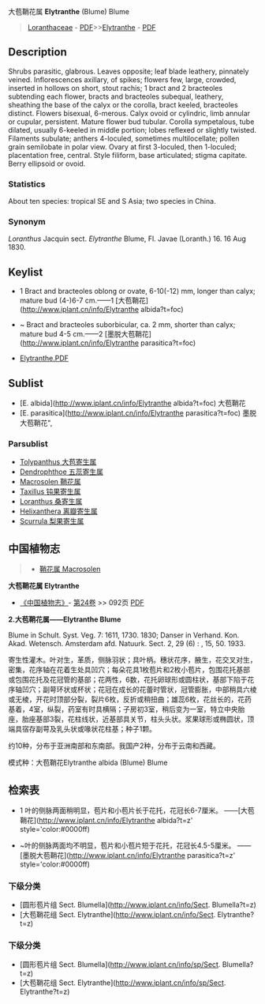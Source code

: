 大苞鞘花属 **Elytranthe** (Blume) Blume

> [Loranthaceae](http://www.iplant.cn/info/Loranthaceae?t=foc) - [PDF](http://www.iplant.cn/foc/pdf/Loranthaceae.pdf)>>[Elytranthe](http://www.iplant.cn/info/Elytranthe?t=foc) - [PDF](http://www.iplant.cn/foc/pdf/Elytranthe.pdf)

## Description

Shrubs parasitic, glabrous. Leaves opposite; leaf blade leathery, pinnately veined. Inflorescences axillary, of spikes; flowers few, large, crowded, inserted in hollows on short, stout rachis; 1 bract and 2 bracteoles subtending each flower, bracts and bracteoles subequal, leathery, sheathing the base of the calyx or the corolla, bract keeled, bracteoles distinct. Flowers bisexual, 6-merous. Calyx ovoid or cylindric, limb annular or cupular, persistent. Mature flower bud tubular. Corolla sympetalous, tube dilated, usually 6-keeled in middle portion; lobes reflexed or slightly twisted. Filaments subulate; anthers 4-loculed, sometimes multilocellate; pollen grain semilobate in polar view. Ovary at first 3-loculed, then 1-loculed; placentation free, central. Style filiform, base articulated; stigma capitate. Berry ellipsoid or ovoid.

### Statistics
About ten species: tropical SE and S Asia; two species in China.

### Synonym
*Loranthus* Jacquin sect. *Elytranthe* Blume, Fl. Javae (Loranth.) 16. 16 Aug 1830.


## Keylist

* 1 Bract and bracteoles oblong or ovate, 6-10(-12) mm, longer than calyx; mature bud (4-)6-7 cm.——1  [大苞鞘花](http://www.iplant.cn/info/Elytranthe albida?t=foc)
* ~ Bract and bracteoles suborbicular, ca. 2 mm, shorter than calyx; mature bud 4-5 cm.——2  [墨脱大苞鞘花](http://www.iplant.cn/info/Elytranthe parasitica?t=foc)


* [Elytranthe.PDF](http://www.iplant.cn/foc/pdf/Elytranthe.pdf)

## Sublist

* [E.  albida](http://www.iplant.cn/info/Elytranthe albida?t=foc)
 大苞鞘花
* [E.  parasitica](http://www.iplant.cn/info/Elytranthe parasitica?t=foc) 墨脱大苞鞘花",

### Parsublist

* [Tolypanthus  大苞寄生属](http://www.iplant.cn/info/Tolypanthus?t=foc)
* [Dendrophthoe  五蕊寄生属](http://www.iplant.cn/info/Dendrophthoe?t=foc)
* [Macrosolen  鞘花属](http://www.iplant.cn/info/Macrosolen?t=foc)
* [Taxillus  钝果寄生属](http://www.iplant.cn/info/Taxillus?t=foc)
* [Loranthus  桑寄生属](http://www.iplant.cn/info/Loranthus?t=foc)
* [Helixanthera  离瓣寄生属](http://www.iplant.cn/info/Helixanthera?t=foc)
* [Scurrula  梨果寄生属](http://www.iplant.cn/info/Scurrula?t=foc)

## 中国植物志

> * [鞘花属  Macrosolen](http://www.iplant.cn/info/Macrosolen?t=z)


**大苞鞘花属 Elytranthe**

* [《中国植物志》](http://www.iplant.cn/frps)- [第24卷](http://www.iplant.cn/frps/vol/24) >> 092页 [PDF](http://www.iplant.cn/frps/pdf/24/092y.pdf)


**2.大苞鞘花属——Elytranthe Blume**

Blume in Schult. Syst. Veg. 7: 1611, 1730. 1830; Danser in Verhand. Kon. Akad. Wetensch. Amsterdam afd. Natuurk. Sect. 2, 29 (6) : , 15, 50. 1933.

寄生性灌木。叶对生，革质，侧脉羽状；具叶柄。穗状花序，腋生，花交叉对生，密集，花序轴在花着生处具凹穴；每朵花具1枚苞片和2枚小苞片，包围花托基部或包围花托及花冠管的基部；花两性，6数，花托卵球形或圆柱状，基部下陷于花序轴凹穴；副萼环状或杯状；花冠在成长的花蕾时管状，冠管膨胀，中部稍具六棱或无棱，开花时顶部分裂，裂片6枚，反折或稍扭曲；雄蕊6枚，花丝长的，花药基着，4室，纵裂，药室有时具横隔；子房初3室，稍后变为一室，特立中央胎座，胎座基部3裂，花柱线状，近基部具关节，柱头头状。浆果球形或椭圆状，顶端具宿存副萼及乳头状或喙状花柱基；种子1颗。

约10种，分布于亚洲南部和东南部。我国产2种，分布于云南和西藏。

模式种：大苞鞘花Elytranthe albida (Blume) Blume

## 检索表

* 1 叶的侧脉两面稍明显，苞片和小苞片长于花托，花冠长6-7厘米。 ——[大苞鞘花](http://www.iplant.cn/info/Elytranthe albida?t=z'  style='color:#0000ff)

* ~叶的侧脉两面均不明显，苞片和小苞片短于花托，花冠长4.5-5厘米。 ——[墨脱大苞鞘花](http://www.iplant.cn/info/Elytranthe parasitica?t=z'  style='color:#0000ff)

### 下级分类
* [圆形苞片组  Sect. Blumella](http://www.iplant.cn/info/Sect. Blumella?t=z)
* [大苞鞘花组  Sect. Elytranthe](http://www.iplant.cn/info/Sect. Elytranthe?t=z)

### 下级分类
* [圆形苞片组  Sect. Blumella](http://www.iplant.cn/info/sp/Sect. Blumella?t=z)
* [大苞鞘花组  Sect. Elytranthe](http://www.iplant.cn/info/sp/Sect. Elytranthe?t=z)
